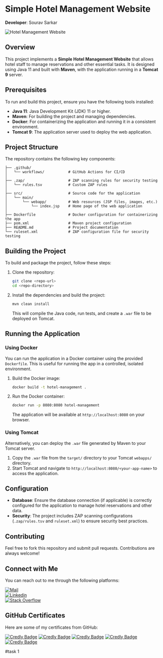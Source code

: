 # Simple Hotel Management Website

**Developer**: Sourav Sarkar

![Hotel Management Website](https://github.com/user-attachments/assets/197f4e7b-e727-4068-840f-a5ba6a866dc7)

## Overview
This project implements a **Simple Hotel Management Website** that allows hotel staff to manage reservations and other essential tasks. It is designed using Java 11 and built with **Maven**, with the application running in a **Tomcat 9** server. 

## Prerequisites
To run and build this project, ensure you have the following tools installed:

- **Java 11**: Java Development Kit (JDK) 11 or higher.
- **Maven**: For building the project and managing dependencies.
- **Docker**: For containerizing the application and running it in a consistent environment.
- **Tomcat 9**: The application server used to deploy the web application.

## Project Structure

The repository contains the following key components:

```
├── .github/
│   └── workflows/           # GitHub Actions for CI/CD
│
├── .zap/                    # ZAP scanning rules for security testing
│   └── rules.tsv            # Custom ZAP rules
│
├── src/                     # Source code for the application
│   └── main/
│       └── webapp/          # Web resources (JSP files, images, etc.)
│           └── index.jsp    # Home page of the web application
│
├── Dockerfile               # Docker configuration for containerizing the app
├── pom.xml                  # Maven project configuration
├── README.md                # Project documentation
└── ruleset.xml              # ZAP configuration file for security testing
```

## Building the Project

To build and package the project, follow these steps:

1. Clone the repository:

   ```sh
   git clone <repo-url>
   cd <repo-directory>
   ```

2. Install the dependencies and build the project:

   ```sh
   mvn clean install
   ```

   This will compile the Java code, run tests, and create a `.war` file to be deployed on Tomcat.

## Running the Application

### Using Docker

You can run the application in a Docker container using the provided `Dockerfile`. This is useful for running the app in a controlled, isolated environment.

1. Build the Docker image:

   ```sh
   docker build -t hotel-management .
   ```

2. Run the Docker container:

   ```sh
   docker run -p 8080:8080 hotel-management
   ```

   The application will be available at `http://localhost:8080` on your browser.

### Using Tomcat

Alternatively, you can deploy the `.war` file generated by Maven to your Tomcat server.

1. Copy the `.war` file from the `target/` directory to your Tomcat `webapps/` directory.
2. Start Tomcat and navigate to `http://localhost:8080/<your-app-name>` to access the application.

## Configuration

- **Database**: Ensure the database connection (if applicable) is correctly configured for the application to manage hotel reservations and other data.
- **Security**: The project includes ZAP scanning configurations (`.zap/rules.tsv` and `ruleset.xml`) to ensure security best practices.

## Contributing

Feel free to fork this repository and submit pull requests. Contributions are always welcome!


## Connect with Me

You can reach out to me through the following platforms:

[![Mail](https://img.shields.io/badge/-Say%20Hi!-black?style=for-the-badge&logo=gmail)](mailto:souravsarkar2245@outlook.com)  
[![Linkedin](https://img.shields.io/badge/-LinkedIn-black?style=for-the-badge&logo=Linkedin)](https://www.linkedin.com/in/sourav-sarkar-1a10b6181)  
[![Stack Overflow](https://img.shields.io/badge/-StackOverflow-black?style=for-the-badge&logo=StackOverflow)](https://stackoverflow.com/users/22870816/sourav?tab=topactivity)

## GitHub Certificates

Here are some of my certificates from GitHub:

<div>
<a href="https://www.credly.com/badges/0fcec575-6bd6-4047-8065-7e4b3a920331/public_url" target="_blank"><img src="https://images.credly.com/size/150x150/images/024d0122-724d-4c5a-bd83-cfe3c4b7a073/image.png" alt="Credly Badge"></a>
<a href="https://www.credly.com/badges/f16ed8a4-0d07-4162-b2af-76378f1c42e4/public_url" target="_blank"><img src="https://images.credly.com/size/150x150/images/89efc3e7-842b-4790-b09b-9ea5efc71ec3/image.png" alt="Credly Badge"></a>
<a href="https://www.credly.com/badges/e3b671c0-2e82-40ce-88c0-575662d8e16f/public_url" target="_blank"><img src="https://images.credly.com/size/150x150/images/c9ed294b-f8ac-48fa-a8c3-96dab1f110f2/image.png" alt="Credly Badge"></a>
<a href="https://www.credly.com/badges/25718db3-7c2b-4dcd-a146-e01e8e06878e/public_url" target="_blank"><img src="https://images.credly.com/size/150x150/images/34880f37-8ec8-4542-a78a-73ba6647208e/image.png" alt="Credly Badge"></a>
<a href="https://www.credly.com/badges/cb064ece-acd4-4c63-9702-175669c7b2db/public_url" target="_blank"><img src="https://images.credly.com/size/150x150/images/6b924fae-3cd7-4233-b012-97413c62c85d/blob" alt="Credly Badge"></a>
</div>


#task 1
